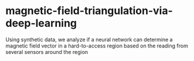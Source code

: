 # magnetic-field-triangulation-via-deep-learning
Using synthetic data, we analyze if a neural network can determine a magnetic field vector in a hard-to-access region based on the reading from several sensors around the region
